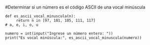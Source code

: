 #Determinar si un número es el código ASCII de una vocal minúscula

    def es_ascii_vocal_minuscula(n):
         return n in [97, 101, 105, 111, 117] 
    # a, e, i, o, u

    numero = int(input("Ingrese un número entero: "))
    print("Es vocal minúscula:", es_ascii_vocal_minuscula(numero))
